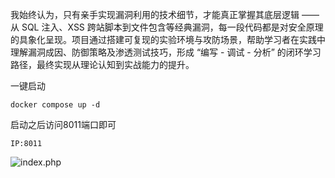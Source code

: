 我始终认为，只有亲手实现漏洞利用的技术细节，才能真正掌握其底层逻辑 —— 从 SQL 注入、XSS 跨站脚本到文件包含等经典漏洞，每一段代码都是对安全原理的具象化呈现。项目通过搭建可复现的实验环境与攻防场景，帮助学习者在实践中理解漏洞成因、防御策略及渗透测试技巧，形成 “编写 - 调试 - 分析” 的闭环学习路径，最终实现从理论认知到实战能力的提升。



一键启动

```
docker compose up -d
```

启动之后访问8011端口即可

```
IP:8011
```

![index.php](https://github.com/Wesuiliye/ctf_phpstudy/img/index.png)


